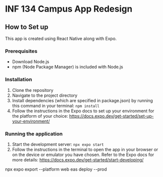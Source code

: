 # INF 134 Campus App Redesign

## How to Set up
This app is created using React Native along with Expo.
### Prerequisites
- Download Node.js
- npm (Node Package Manager) is included with Node.js
### Installation
1. Clone the repository
2. Navigate to the project directory
3. Install dependencies (which are specified in package.json) by running this command in your terminal: ```npm install```
4. Follow the instructions in the Expo docs to set up your environment for the platform of your choice: https://docs.expo.dev/get-started/set-up-your-environment/

### Running the application
1. Start the development server: ```npx expo start```
2. Follow the instructions in the terminal to open the app in your browser or on the device or emulator you have chosen. Refer to the Expo docs for more details: https://docs.expo.dev/get-started/start-developing/

npx expo export --platform web
eas deploy --prod

